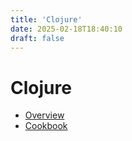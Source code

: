 ```yaml
---
title: 'Clojure'
date: 2025-02-18T18:40:10
draft: false
---
```


# Clojure

- [Overview](./overview/)
- [Cookbook](./cookbook/)
